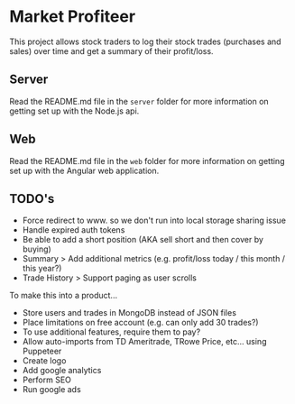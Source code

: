 # Market Profiteer

This project allows stock traders to log their stock trades (purchases and sales) over time and get a summary of their profit/loss.

## Server

Read the README.md file in the `server` folder for more information on getting set up with the Node.js api.

## Web

Read the README.md file in the `web` folder for more information on getting set up with the Angular web application.

## TODO's

- Force redirect to www. so we don't run into local storage sharing issue
- Handle expired auth tokens
- Be able to add a short position (AKA sell short and then cover by buying)
- Summary > Add additional metrics (e.g. profit/loss today / this month / this year?)
- Trade History > Support paging as user scrolls

To make this into a product...
- Store users and trades in MongoDB instead of JSON files
- Place limitations on free account (e.g. can only add 30 trades?)
- To use additional features, require them to pay?
- Allow auto-imports from TD Ameritrade, TRowe Price, etc... using Puppeteer
- Create logo
- Add google analytics
- Perform SEO
- Run google ads